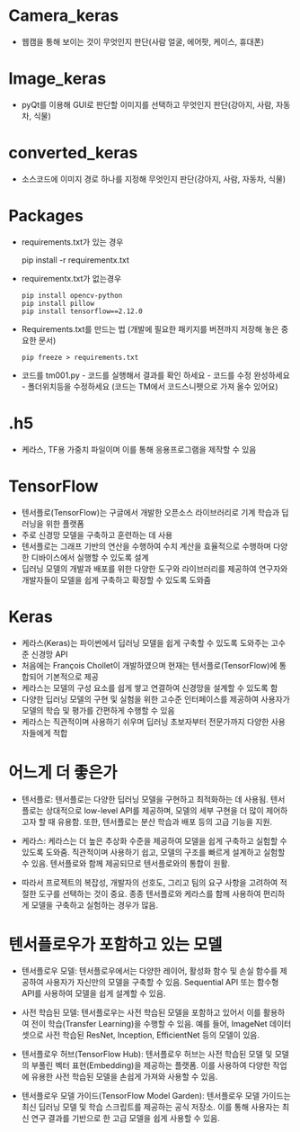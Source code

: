 # Camera_keras
- 웹캠을 통해 보이는 것이 무엇인지 판단(사람 얼굴, 에어팟, 케이스, 휴대폰)

# Image_keras
- pyQt를 이용해 GUI로 판단할 이미지를 선택하고 무엇인지 판단(강아지, 사람, 자동차, 식물)

# converted_keras
- 소스코드에 이미지 경로 하나를 지정해 무엇인지 판단(강아지, 사람, 자동차, 식물)

# Packages
- requirements.txt가 있는 경우

    pip install -r requirementx.txt

- requirementx.txt가 없는경우
  
      pip install opencv-python 
      pip install pillow 
      pip install tensorflow==2.12.0

- Requirements.txt를 만드는 법 (개발에 필요한 패키지를 버젼까지 저장해 놓은 중요한 문서)
  
      pip freeze > requirements.txt

- 코드를 tm001.py - 코드를 실행해서 결과를 확인 하세요 - 코드를 수정 완성하세요 - 폴더위치등을 수정하세요 (코드는 TM에서 코드스니펫으로 가져 올수 있어요)

# .h5
- 케라스, TF용 가중치 파일이며 이를 통해 응용프로그램을 제작할 수 있음

# TensorFlow
- 텐서플로(TensorFlow)는 구글에서 개발한 오픈소스 라이브러리로 기계 학습과 딥러닝을 위한 플랫폼
- 주로 신경망 모델을 구축하고 훈련하는 데 사용
- 텐서플로는 그래프 기반의 연산을 수행하여 수치 계산을 효율적으로 수행하며 다양한 디바이스에서 실행할 수 있도록 설계
- 딥러닝 모델의 개발과 배포를 위한 다양한 도구와 라이브러리를 제공하여 연구자와 개발자들이 모델을 쉽게 구축하고 확장할 수 있도록 도와줌

# Keras
- 케라스(Keras)는 파이썬에서 딥러닝 모델을 쉽게 구축할 수 있도록 도와주는 고수준 신경망 API
- 처음에는 François Chollet이 개발하였으며 현재는 텐서플로(TensorFlow)에 통합되어 기본적으로 제공
- 케라스는 모델의 구성 요소를 쉽게 쌓고 연결하여 신경망을 설계할 수 있도록 함
- 다양한 딥러닝 모델의 구현 및 실험을 위한 고수준 인터페이스를 제공하여 사용자가 모델의 학습 및 평가를 간편하게 수행할 수 있음
- 케라스는 직관적이며 사용하기 쉬우며 딥러닝 초보자부터 전문가까지 다양한 사용자들에게 적합

# 어느게 더 좋은가
- 텐서플로: 텐서플로는 다양한 딥러닝 모델을 구현하고 최적화하는 데 사용됨. 텐서플로는 상대적으로 low-level API를 제공하며, 모델의 세부 구현을 더 많이 제어하고자 할 때 유용함. 또한, 텐서플로는 분산 학습과 배포 등의 고급 기능을 지원.

- 케라스: 케라스는 더 높은 추상화 수준을 제공하여 모델을 쉽게 구축하고 실험할 수 있도록 도와줌. 직관적이며 사용하기 쉽고, 모델의 구조를 빠르게 설계하고 실험할 수 있음. 텐서플로와 함께 제공되므로 텐서플로와의 통합이 원활.

- 따라서 프로젝트의 복잡성, 개발자의 선호도, 그리고 팀의 요구 사항을 고려하여 적절한 도구를 선택하는 것이 중요. 종종 텐서플로와 케라스를 함께 사용하여 편리하게 모델을 구축하고 실험하는 경우가 많음.

# 텐서플로우가 포함하고 있는 모델
- 텐서플로우 모델: 텐서플로우에서는 다양한 레이어, 활성화 함수 및 손실 함수를 제공하여 사용자가 자신만의 모델을 구축할 수 있음. Sequential API 또는 함수형 API를 사용하여 모델을 쉽게 설계할 수 있음.

- 사전 학습된 모델: 텐서플로우는 사전 학습된 모델을 포함하고 있어서 이를 활용하여 전이 학습(Transfer Learning)을 수행할 수 있음. 예를 들어, ImageNet 데이터셋으로 사전 학습된 ResNet, Inception, EfficientNet 등의 모델이 있음.

- 텐서플로우 허브(TensorFlow Hub): 텐서플로우 허브는 사전 학습된 모델 및 모델의 부풀린 벡터 표현(Embedding)을 제공하는 플랫폼. 이를 사용하여 다양한 작업에 유용한 사전 학습된 모델을 손쉽게 가져와 사용할 수 있음.

- 텐서플로우 모델 가이드(TensorFlow Model Garden): 텐서플로우 모델 가이드는 최신 딥러닝 모델 및 학습 스크립트를 제공하는 공식 저장소. 이를 통해 사용자는 최신 연구 결과를 기반으로 한 고급 모델을 쉽게 사용할 수 있음.


